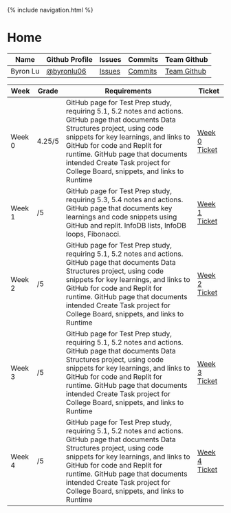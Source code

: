 {% include navigation.html %}

# Home

| Name | Github Profile | Issues | Commits | Team Github |
| - | - | - | - | - |
| Byron Lu | [@byronlu06](https://github.com/byronlu06) | [Issues](https://github.com/byronlu06/Data-Structures/issues/created_by/byronlu06) | [Commits](https://github.com/byronlu06/Data-Structures/commits?author=byronlu06) | [Team Github](https://github.com/PunarvasuS/PopcornCritics) |

| Week | Grade | Requirements | Ticket |
| - | - | - | - |
| Week 0 | 4.25/5 | GitHub page for Test Prep study, requiring 5.1, 5.2 notes and actions. GitHub page that documents Data Structures project, using code snippets for key learnings, and links to  GitHub for code and Replit for runtime. GitHub page that documents intended Create Task project for College Board, snippets, and links to Runtime | [Week 0 Ticket](https://github.com/byronlu06/Data-Structures/issues/2) |
| Week 1 | /5 | GitHub page for Test Prep study, requiring 5.3, 5.4 notes and actions. GitHub page that documents key learnings and code snippets using GitHub and replit. InfoDB lists, InfoDB loops, Fibonacci. | [Week 1 Ticket](https://github.com/byronlu06/Data-Structures/issues/3) |
| Week 2 | /5 | GitHub page for Test Prep study, requiring 5.1, 5.2 notes and actions. GitHub page that documents Data Structures project, using code snippets for key learnings, and links to  GitHub for code and Replit for runtime. GitHub page that documents intended Create Task project for College Board, snippets, and links to Runtime | [Week 2 Ticket](https://github.com/byronlu06/Data-Structures/issues/2) |
| Week 3 | /5 | GitHub page for Test Prep study, requiring 5.1, 5.2 notes and actions. GitHub page that documents Data Structures project, using code snippets for key learnings, and links to  GitHub for code and Replit for runtime. GitHub page that documents intended Create Task project for College Board, snippets, and links to Runtime | [Week 3 Ticket](https://github.com/byronlu06/Data-Structures/issues/2) |
| Week 4 | /5 | GitHub page for Test Prep study, requiring 5.1, 5.2 notes and actions. GitHub page that documents Data Structures project, using code snippets for key learnings, and links to  GitHub for code and Replit for runtime. GitHub page that documents intended Create Task project for College Board, snippets, and links to Runtime | [Week 4 Ticket](https://github.com/byronlu06/Data-Structures/issues/2) |
